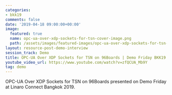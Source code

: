 ```yaml
---
categories:
- bkk19
comments: false
date: '2019-04-18 09:00:00+00:00'
image:
  featured: true
  name: opc-ua-over-xdp-sockets-for-tsn-cover-image.png
  path: /assets/images/featured-images/opc-ua-over-xdp-sockets-for-tsn-cover-image.png
layout: resource-post-demo-interview
session_track: Demo
title: OPC-UA Over XDP Sockets for TSN on 96Boards | Demo Friday BKK19
youtube_video_url: https://www.youtube.com/watch?v=zfQCUA_Mb9Y
tag: demo
---
```

OPC-UA Over XDP Sockets for TSN on 96Boards presented on Demo Friday at Linaro Connect Bangkok 2019.